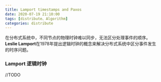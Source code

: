 ```yaml
---
title: Lamport timestamps and Paxos
date: 2020-07-19 21:10:00
tags: [distribute、Algorithm]
categories: distribute
---
```

在分布式系统中，不同节点的物理时钟难以同步，无法区分处理事件的顺序。**Leslie Lamport**在1978年提出逻辑时钟的概念来解决分布式系统中区分事件发生的时序问题。

<!-- more -->

###  Lamport 逻辑时钟



//TODO 